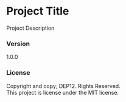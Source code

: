 # Project Title
Project Description

### Version
1.0.0

### License
Copyright and copy; DEP12. Rights Reserved. <br>
This project is license under the MIT license.
